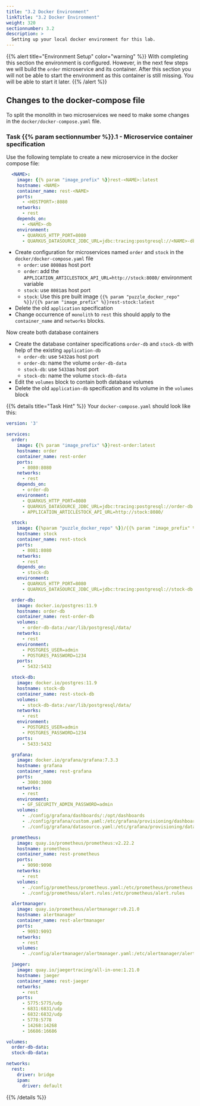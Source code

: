 ```yaml
---
title: "3.2 Docker Environment"
linkTitle: "3.2 Docker Environment"
weight: 320
sectionnumber: 3.2
description: >
  Setting up your local docker environment for this lab.
---
```


{{% alert title="Environment Setup" color="warning" %}} With completing this section the environment is configured. However,
in the next few steps we will build the `order` microservice and its container. After this section you will not be able
to start the environment as this container is still missing. You will be able to start it later. {{% /alert %}}


## Changes to the docker-compose file

To split the monolith in two microservices we need to make some changes in the `docker/docker-compose.yaml` file.


### Task {{% param sectionnumber %}}.1 - Microservice container specification

Use the following template to create a new microservice in the docker compose file:
```yaml
  <NAME>:
    image: {{% param "image_prefix" %}}rest-<NAME>:latest
    hostname: <NAME>
    container_name: rest-<NAME>
    ports:
      - <HOSTPORT>:8080
    networks:
      - rest
    depends_on:
      - <NAME>-db
    environment:
      - QUARKUS_HTTP_PORT=8080
      - QUARKUS_DATASOURCE_JDBC_URL=jdbc:tracing:postgresql://<NAME>-db:5432/admin
```

* Create configuration for microservices named `order` and `stock` in the `docker/docker-compose.yaml` file
  * `order`: use `8080`as host port
  * `order`: add the `APPLICATION_ARTICLESTOCK_API_URL=http://stock:8080/` environment variable
  * `stock`: use `8081`as host port
  * `stock`: Use this pre built image `{{% param "puzzle_docker_repo" %}}/{{% param "image_prefix" %}}rest-stock:latest`
* Delete the old `application` specification
* Change occurrence of `monolith` to `rest` this should apply to the `container_name` and `networks` blocks.

Now create both database containers

* Create the database container specifications `order-db` and `stock-db` with help of the existing `application-db`
  * `order-db`: use `5432`as host port
  * `order-db`: name the volume `order-db-data`
  * `stock-db`: use `5433`as host port
  * `stock-db`: name the volume `stock-db-data`
* Edit the `volumes` block to contain both database volumes
* Delete the old `application-db` specification and its volume in the `volumes` block

{{% details title="Task Hint" %}}
Your `docker-compose.yaml` should look like this:
```yaml
version: '3'

services:
  order:
    image: {{% param "image_prefix" %}}rest-order:latest
    hostname: order
    container_name: rest-order
    ports:
      - 8080:8080
    networks:
      - rest
    depends_on:
      - order-db
    environment:
      - QUARKUS_HTTP_PORT=8080
      - QUARKUS_DATASOURCE_JDBC_URL=jdbc:tracing:postgresql://order-db:5432/admin
      - APPLICATION_ARTICLESTOCK_API_URL=http://stock:8080/

  stock:
    image: {{%param "puzzle_docker_repo" %}}/{{% param "image_prefix" %}}rest-stock:latest
    hostname: stock
    container_name: rest-stock
    ports:
      - 8081:8080
    networks:
      - rest
    depends_on:
      - stock-db
    environment:
      - QUARKUS_HTTP_PORT=8080
      - QUARKUS_DATASOURCE_JDBC_URL=jdbc:tracing:postgresql://stock-db:5432/admin

  order-db:
    image: docker.io/postgres:11.9
    hostname: order-db
    container_name: rest-order-db
    volumes:
      - order-db-data:/var/lib/postgresql/data/
    networks:
      - rest
    environment:
      - POSTGRES_USER=admin
      - POSTGRES_PASSWORD=1234
    ports:
      - 5432:5432

  stock-db:
    image: docker.io/postgres:11.9
    hostname: stock-db
    container_name: rest-stock-db
    volumes:
      - stock-db-data:/var/lib/postgresql/data/
    networks:
      - rest
    environment:
      - POSTGRES_USER=admin
      - POSTGRES_PASSWORD=1234
    ports:
      - 5433:5432

  grafana:
    image: docker.io/grafana/grafana:7.3.3
    hostname: grafana
    container_name: rest-grafana
    ports:
      - 3000:3000
    networks:
      - rest
    environment:
      - GF_SECURITY_ADMIN_PASSWORD=admin
    volumes:
      - ./config/grafana/dashboards/:/opt/dashboards
      - ./config/grafana/custom.yaml:/etc/grafana/provisioning/dashboards/custom.yaml
      - ./config/grafana/datasource.yaml:/etc/grafana/provisioning/datasources/datasource.yaml

  prometheus:
    image: quay.io/prometheus/prometheus:v2.22.2
    hostname: prometheus
    container_name: rest-prometheus
    ports:
      - 9090:9090
    networks:
      - rest
    volumes:
      - ./config/prometheus/prometheus.yaml:/etc/prometheus/prometheus.yml
      - ./config/prometheus/alert.rules:/etc/prometheus/alert.rules

  alertmanager:
    image: quay.io/prometheus/alertmanager:v0.21.0
    hostname: alertmanager
    container_name: rest-alertmanager
    ports:
      - 9093:9093
    networks:
      - rest
    volumes:
      - ./config/alertmanager/alertmanager.yaml:/etc/alertmanager/alertmanager.yml

  jaeger:
    image: quay.io/jaegertracing/all-in-one:1.21.0
    hostname: jaeger
    container_name: rest-jaeger
    networks:
      - rest
    ports:
      - 5775:5775/udp
      - 6831:6831/udp
      - 6832:6832/udp
      - 5778:5778
      - 14268:14268
      - 16686:16686

volumes:
  order-db-data:
  stock-db-data:

networks:
  rest:
    driver: bridge
    ipam:
      driver: default
```
{{% /details %}}
